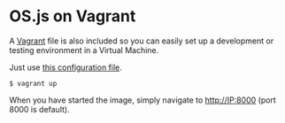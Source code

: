 # OS.js on Vagrant

A [Vagrant](https://www.vagrantup.com/) file is also included so you can easily set up a development or testing environment in a Virtual Machine.

Just use [this configuration file](https://raw.githubusercontent.com/os-js/OS.js/master/Vagrantfile).

```shell
$ vagrant up
```

When you have started the image, simply navigate to [http://IP:8000](http://IP:8000) (port 8000 is default).
